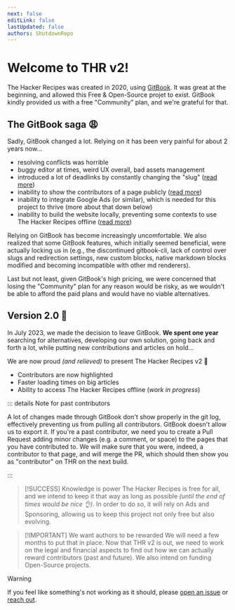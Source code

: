 ```yaml
---
next: false
editLink: false
lastUpdated: false
authors: ShutdownRepo
---
```


# Welcome to THR v2!

The Hacker Recipes was created in 2020, using [GitBook](https://github.com/GitbookIO/gitbook). It was great at the beginning, and allowed this Free & Open-Source projet to exist. GitBook kindly provided us with a free "Community" plan, and we're grateful for that.

## The GitBook saga :weary:

Sadly, GitBook changed a lot. Relying on it has been very painful for about 2 years now...
- resolving conflicts was horrible
- buggy editor at times, weird UX overall, bad assets management
- introduced a lot of deadlinks by constantly changing the "slug" ([read more](https://github.com/orgs/GitbookIO/discussions/275))
- inability to show the contributors of a page publicly ([read more](https://github.com/orgs/GitbookIO/discussions/261#discussioncomment-6500714))
- inability to integrate Google Ads (or similar), which is needed for this project to thrive (more about that down below)
- inability to build the website locally, preventing some contexts to use The Hacker Recipes offline ([read more](https://github.com/orgs/GitbookIO/discussions/7))

Relying on GitBook has become increasingly uncomfortable. We also realized that some GitBook features, which initially seemed beneficial, were actually locking us in (e.g., the discontinued gitbook-cli, lack of control over slugs and redirection settings, new custom blocks, native markdown blocks modified and becoming incompatible with other md renderers).

Last but not least, given GitBook's high pricing, we were concerned that losing the "Community" plan for any reason would be risky, as we wouldn't be able to afford the paid plans and would have no viable alternatives.

## Version 2.0 :rocket:

In July 2023, we made the decision to leave GitBook. **We spent one year** searching for alternatives, developing our own solution, going back and forth a lot, while putting new contributions and articles on hold...

We are now proud _(and relieved)_ to present The Hacker Recipes v2 :tada:
- Contributors are now highlighted
- Faster loading times on big articles
- Ability to access The Hacker Recipes offline (_work in progress_)

::: details Note for past contributors

A lot of changes made through GitBook don't show properly in the git log, effectively preventing us from pulling all contributors. GitBook doesn't allow us to export it. If you're a past contributor, we need you to create a Pull Request adding minor changes (e.g. a comment, or space) to the pages that you have contributed to. We will make sure that you were, indeed, a contributor to that page, and will merge the PR, which should then show you as "contributor" on THR on the next build. 

:::

> [!SUCCESS] Knowledge is power
> The Hacker Recipes is free for all, and we intend to keep it that way as long as possible *(until the end of times would be nice :ok_hand:)*.
> In order to do so, it will rely on Ads and Sponsoring, allowing us to keep this project not only free but also evolving. 

> [!IMPORTANT] We want authors to be rewarded
> We will need a few months to put that in place. Now that THR v2 is out, we need to work on the legal and financial aspects to find out how we can actually reward contributors (past and future). We also intend on funding Open-Source projects.

> [!WARNING]
> If you feel like something's not working as it should, please [open an issue](https://github.com/The-Hacker-Recipes/The-Hacker-Recipes/issues) or [reach out](https://x.com/_nwodtuhs).